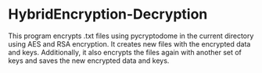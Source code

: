# HybridEncryption-Decryption
This program encrypts .txt files using pycryptodome in the current directory using AES and RSA encryption. It creates new files with the encrypted data and keys. Additionally, it also encrypts the files again with another set of keys and saves the new encrypted data and keys.
